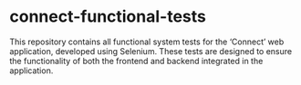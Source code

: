 # connect-functional-tests
This repository contains all functional system tests for the ‘Connect’ web application, developed using Selenium. These tests are designed to ensure the functionality of both the frontend and backend integrated in the application.
